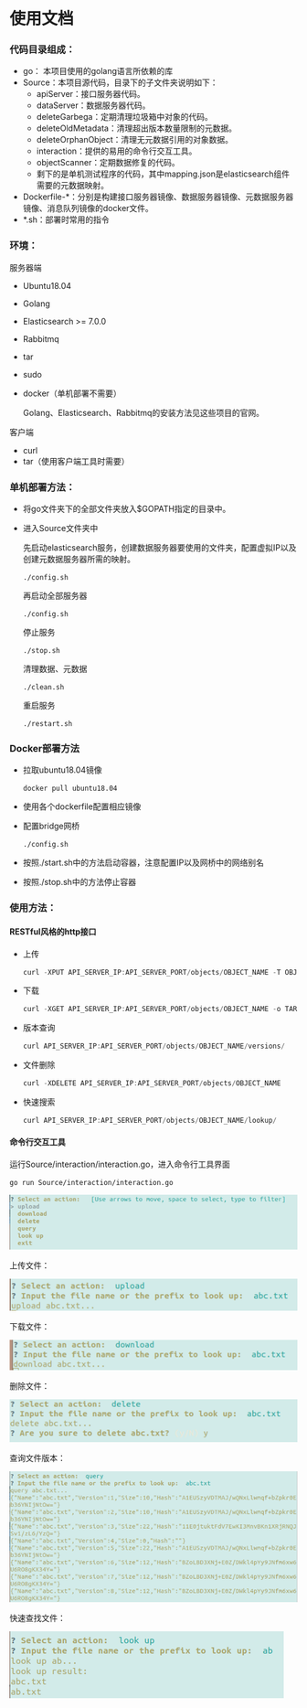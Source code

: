 # 使用文档

### 代码目录组成：

+ go： 本项目使用的golang语言所依赖的库
+ Source：本项目源代码，目录下的子文件夹说明如下：
  + apiServer：接口服务器代码。
  + dataServer：数据服务器代码。
  + deleteGarbega：定期清理垃圾箱中对象的代码。
  + deleteOldMetadata：清理超出版本数量限制的元数据。
  + deleteOrphanObject：清理无元数据引用的对象数据。
  + interaction：提供的易用的命令行交互工具。
  + objectScanner：定期数据修复的代码。
  + 剩下的是单机测试程序的代码，其中mapping.json是elasticsearch组件需要的元数据映射。
+ Dockerfile-\*：分别是构建接口服务器镜像、数据服务器镜像、元数据服务器镜像、消息队列镜像的docker文件。
+ *.sh：部署时常用的指令

### 环境：

服务器端

+ Ubuntu18.04

+ Golang

+ Elasticsearch >= 7.0.0

+ Rabbitmq

+ tar

+ sudo

+ docker（单机部署不需要）

  Golang、Elasticsearch、Rabbitmq的安装方法见这些项目的官网。

客户端

+ curl
+ tar（使用客户端工具时需要）

### 单机部署方法：

+ 将go文件夹下的全部文件夹放入$GOPATH指定的目录中。

+ 进入Source文件夹中

  先启动elasticsearch服务，创建数据服务器要使用的文件夹，配置虚拟IP以及创建元数据服务器所需的映射。

  ```she
  ./config.sh
  ```

  再启动全部服务器

  ```shell
  ./config.sh
  ```

  停止服务

  ```shel
  ./stop.sh
  ```

  清理数据、元数据

  ```she
  ./clean.sh
  ```

  重启服务

  ```shell
  ./restart.sh
  ```

### Docker部署方法

+ 拉取ubuntu18.04镜像

  ```shell
  docker pull ubuntu18.04
  ```

+ 使用各个dockerfile配置相应镜像

+ 配置bridge网桥

  ```shell
  ./config.sh
  ```

+ 按照./start.sh中的方法启动容器，注意配置IP以及网桥中的网络别名

+ 按照./stop.sh中的方法停止容器


### 使用方法：

#### RESTful风格的http接口

- 上传

  ```go
  curl -XPUT API_SERVER_IP:API_SERVER_PORT/objects/OBJECT_NAME -T OBJECT_NAME -H ”Digest: SHA-256=SHA256_BASE64_HASH"
  ```

- 下载

  ```go
  curl -XGET API_SERVER_IP:API_SERVER_PORT/objects/OBJECT_NAME -o TARGET_NAME
  ```

- 版本查询

  ```go
  curl API_SERVER_IP:API_SERVER_PORT/objects/OBJECT_NAME/versions/
  ```

- 文件删除

  ```go
  curl -XDELETE API_SERVER_IP:API_SERVER_PORT/objects/OBJECT_NAME
  ```

- 快速搜索

  ```go
  curl API_SERVER_IP:API_SERVER_PORT/objects/OBJECT_NAME/lookup/
  ```

#### 命令行交互工具

运行Source/interaction/interaction.go，进入命令行工具界面

```shell
go run Source/interaction/interaction.go
```

![begin](assets/begin.png)

上传文件：

![upload](assets/upload.png)

下载文件：

![download](assets/download.png)

删除文件：

![delete1](assets/delete1.png)

查询文件版本：

![query](assets/query.png)

快速查找文件：

![lookup](assets/lookup.png)



